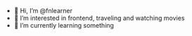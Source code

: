 - 👋 Hi, I’m @fnlearner
- 👀 I’m interested in frontend, traveling and watching movies
- 🌱 I’m currently learning something

<!---
fnlearner/fnlearner is a ✨ special ✨ repository because its `README.md` (this file) appears on your GitHub profile.
You can click the Preview link to take a look at your changes.
--->
